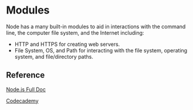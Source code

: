 # Modules 
Node has a many built-in modules to aid in interactions with the command line, the computer file system, and the Internet including: 
- HTTP and HTTPS for creating web servers.
- File System, OS, and Path for interacting with the file system, operating system, and file/directory paths.

## Reference
[Node.js Full Doc](https://nodejs.org/dist/latest/docs/api/)

[Codecademy](https://www.codecademy.com/paths/full-stack-engineer-career-path/tracks/fscp-javascript-syntax-part-i/modules/fscp-running-javascript/articles/what-is-node)
